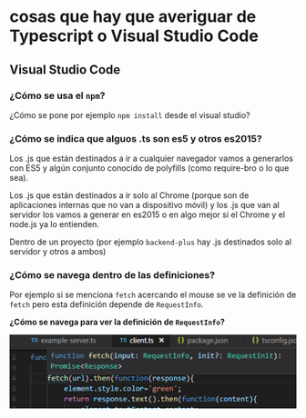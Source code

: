 # cosas que hay que averiguar de Typescript o Visual Studio Code

## Visual Studio Code

### ¿Cómo se usa el `npm`?
¿Cómo se pone por ejemplo `npm install` desde el visual studio?

### ¿Cómo se indica que alguos .ts son es5 y otros es2015?
Los .js que están destinados a ir a cualquier navegador vamos a generarlos con ES5 y algún conjunto conocido de polyfills (como require-bro o lo que sea).

Los .js que están destinados a ir solo al Chrome (porque son de aplicaciones internas que no van a dispositivo móvil) y los .js que van al servidor los vamos a generar en es2015 o en algo mejor si el Chrome y el node.js ya lo entienden.

Dentro de un proyecto (por ejemplo `backend-plus` hay .js destinados solo al servidor y otros a ambos)

### ¿Cómo se navega dentro de las definiciones?

Por ejemplo si se menciona `fetch` acercando el mouse se ve la definición de `fetch` 
pero esta definición depende de `RequestInfo`. 

**¿Cómo se navega para ver la definición de `RequestInfo`?**

![img](img/visual-studio-nagiate-to-def.png)